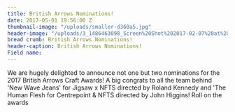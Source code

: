 ```yaml
---
title: British Arrows Nominations!
date: 2017-05-01 19:56:00 Z
thumbnail-image: "/uploads/smaller-d360a5.jpg"
header-image: "/uploads/3_1486463098_Screen%20Shot%202017-02-07%20at%2010_Fotor.jpg"
bread crumb: British Arrows Nominations!
header-caption: British Arrows Nominations!
Field name: 
---
```


We are hugely delighted to announce not one but two nominations for the 2017 British Arrows Craft Awards! A big congrats to all the team behind 'New Wave Jeans' for Jigsaw x NFTS directed by Roland Kennedy and 'The Human Flesh for Centrepoint & NFTS directed by John Higgins! Roll on the awards 